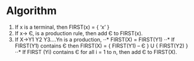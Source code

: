 # Algorithm

1. If x is a terminal, then FIRST(x) = { ‘x’ }
2. If x-> Є, is a production rule, then add Є to FIRST(x). 
3. If X->Y1 Y2 Y3….Yn is a production,
⋅⋅* FIRST(X) = FIRST(Y1)
⋅⋅* If FIRST(Y1) contains Є then FIRST(X) = { FIRST(Y1) – Є } U { FIRST(Y2) }
⋅⋅* If FIRST (Yi) contains Є for all i = 1 to n, then add Є to FIRST(X).
